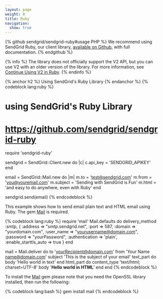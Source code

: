 ```yaml
---
layout: page
weight: 0
title: Ruby
navigation:
  show: true
---
```


{% github sendgrid/sendgrid-ruby#usage PHP %} We recommend using SendGrid Ruby, our client library, <a href="https://github.com/sendgrid/sendgrid-ruby">available on Github</a>, with full documentation. {% endgithub %} 

{% info %}
The library does not officially support the V2 API, but you can use V2 with an older version of the library. For more information, see [Continue Using V2 in Ruby](https://github.com/sendgrid/sendgrid-ruby/blob/master/TROUBLESHOOTING.md#v2).
{% endinfo %}

{% anchor h2 %} Using SendGrid's Ruby Library {% endanchor %}
{% codeblock lang:ruby %}
# using SendGrid's Ruby Library
# https://github.com/sendgrid/sendgrid-ruby
require 'sendgrid-ruby'

sendgrid = SendGrid::Client.new do |c|
  c.api_key = 'SENDGRID_APIKEY'
end
 
email = SendGrid::Mail.new do |m|
  m.to      = 'test@sendgrid.com'
  m.from    = 'you@youremail.com'
  m.subject = 'Sending with SendGrid is Fun'
  m.html    = 'and easy to do anywhere, even with Ruby'
end
 
sendgrid.send(email)
{% endcodeblock %}

This example shows how to send email plain text and HTML email using Ruby. The gem [Mail](https://github.com/mikel/mail) is required.

{% codeblock lang:ruby %}
require 'mail'
Mail.defaults do
  delivery_method :smtp, { :address   => "smtp.sendgrid.net",
                           :port      => 587,
                           :domain    => "yourdomain.com",
                           :user_name => "yourusername@domain.com",
                           :password  => "yourPassword",
                           :authentication => 'plain',
                           :enable_starttls_auto => true }
end

mail = Mail.deliver do
  to 'yourRecipient@domain.com'
  from 'Your Name <name@domain.com>'
  subject 'This is the subject of your email'
  text_part do
    body 'Hello world in text'
  end
  html_part do
    content_type 'text/html; charset=UTF-8'
    body '<b>Hello world in HTML</b>'
  end
end
{% endcodeblock %}

 To install the [Mail](https://github.com/mikel/mail) gem please note that you need the OpenSSL library installed, then run the following: 

{% codeblock lang:bash %}
gem install mail
{% endcodeblock %}
